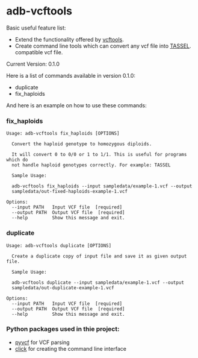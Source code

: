 # adb-vcftools

Basic useful feature list:

 * Extend the functionality offered by [vcftools](https://vcftools.github.io/index.html).
 * Create command line tools which can convert any vcf file into [TASSEL](https://bytebucket.org/tasseladmin/tassel-5-source/wiki/docs/Tassel5PipelineCLI.pdf). compatible vcf file.

Current Version: 0.1.0

Here is a list of commands available in version 0.1.0:
 * duplicate 
 * fix_haploids 

And here is an example on how to use these commands:

### fix_haploids
```
Usage: adb-vcftools fix_haploids [OPTIONS]

  Convert the haploid genotype to homozygous diploids.

  It will convert 0 to 0/0 or 1 to 1/1. This is useful for programs which do
  not handle haploid genotypes correctly. For example: TASSEL

  Sample Usage:

  adb-vcftools fix_haploids --input sampledata/example-1.vcf --output
  sampledata/out-fixed-haploids-example-1.vcf

Options:
  --input PATH   Input VCF file  [required]
  --output PATH  Output VCF file  [required]
  --help         Show this message and exit.
```

### duplicate
```
Usage: adb-vcftools duplicate [OPTIONS]

  Create a duplicate copy of input file and save it as given output file.

  Sample Usage:

  adb-vcftools duplicate --input sampledata/example-1.vcf --output
  sampledata/out-duplicate-example-1.vcf

Options:
  --input PATH   Input VCF file  [required]
  --output PATH  Output VCF file  [required]
  --help         Show this message and exit.
```
### Python packages used in thie project:

 * [pyvcf](http://pyvcf.readthedocs.org/en/latest/index.html) for VCF parsing
 * [click](http://click.pocoo.org/) for creating the command line interface
